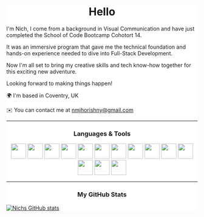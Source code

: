 
<div style="background-color: white;">
<h1 align="center">Hello</h1>

I'm Nich, I come from a background in Visual Communication and have just completed the School of Code Bootcamp Cohotort 14.

It was an immersive program that gave me the technical foundation and hands-on experience needed to dive into Full-Stack Development.

Now I'm all set to bring my creative skills and tech know-how together for this exciting new adventure.

Looking forward to making things happen! <br>

🌍 I'm based in Coventry, UK <br>

✉️ You can contact me at nmjhorishny@gmail.com</p>
<hr>
<h3 align="center"> Languages & Tools </h3>

<p align="center"> 

<img src="https://cdn.jsdelivr.net/gh/devicons/devicon/icons/html5/html5-original-wordmark.svg" width="40" height="40">
<img src="https://cdn.jsdelivr.net/gh/devicons/devicon/icons/css3/css3-original-wordmark.svg" width="40" height="40">
<img src="https://cdn.jsdelivr.net/gh/devicons/devicon/icons/javascript/javascript-original.svg"  width="40" height="40">
 <img src="https://cdn.jsdelivr.net/gh/devicons/devicon/icons/typescript/typescript-original.svg"  width="40" height="40">
 <img src="https://cdn.jsdelivr.net/gh/devicons/devicon/icons/react/react-original.svg"   width="40" height="40">
   <img src="https://cdn.jsdelivr.net/gh/devicons/devicon/icons/express/express-original.svg"  width="40" height="40">
   <img src="https://cdn.jsdelivr.net/gh/devicons/devicon/icons/postgresql/postgresql-original.svg"  width="40" height="40">
<img src="https://cdn.jsdelivr.net/gh/devicons/devicon/icons/git/git-original.svg"  width="40" height="40"> 
<img src="https://cdn.jsdelivr.net/gh/devicons/devicon/icons/jest/jest-plain.svg" width="40" height="40">
<img src="https://cdn.jsdelivr.net/gh/devicons/devicon/icons/nodejs/nodejs-original.svg"  width="40" height="40"> 
<img src="https://cdn.jsdelivr.net/gh/devicons/devicon/icons/figma/figma-original.svg"  width="40" height="40">
<img src="https://cdn.jsdelivr.net/gh/devicons/devicon/icons/premierepro/premierepro-original.svg"  width="40" height="40">
<img src="https://cdn.jsdelivr.net/gh/devicons/devicon/icons/photoshop/photoshop-plain.svg" width="40" height="40">
<img src="https://cdn.jsdelivr.net/gh/devicons/devicon/icons/visualstudio/visualstudio-plain.svg"  width="40" height="40">
</p>
<hr>
<h3 align="center">My GitHub Stats</h3>


[![Nichs GitHub stats](https://github-readme-stats.vercel.app/api?username=n335h)](https://github.com/n335h/github-readme-stats)


